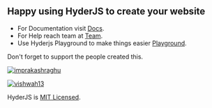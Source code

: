 ## Happy using HyderJS to create your website

- For Documentation visit [Docs](https://hyderjs.tech/docs/v1).
- For Help reach team at [Team](https://hyderjs.tech/).
- Use Hyderjs Playground to make things easier [Playground](https://hyderjs.tech/play/).

Don't forget to support the people created this.

[![imprakashraghu](https://img.shields.io/badge/follow-imprakashraghu-blue)](https://github.com/imprakashraghu)

[![vishwah13](https://img.shields.io/badge/follow-vishwah13-blue)](https://github.com/vishwah13)

HyderJS is [MIT Licensed](https://hyderjs.tech/license).